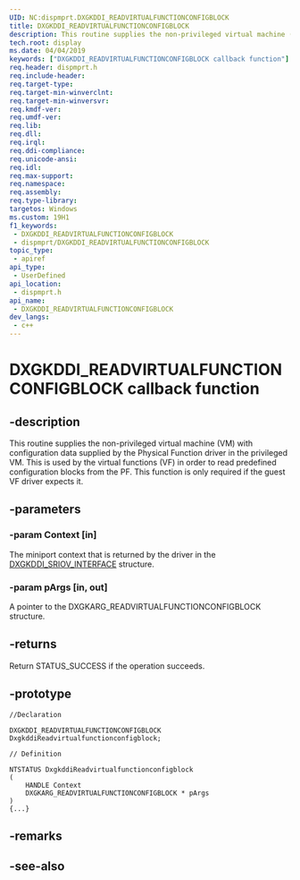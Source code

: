 ```yaml
---
UID: NC:dispmprt.DXGKDDI_READVIRTUALFUNCTIONCONFIGBLOCK
title: DXGKDDI_READVIRTUALFUNCTIONCONFIGBLOCK
description: This routine supplies the non-privileged virtual machine (VM) with configuration data supplied by the Physical Function driver in the privileged VM.
tech.root: display
ms.date: 04/04/2019
keywords: ["DXGKDDI_READVIRTUALFUNCTIONCONFIGBLOCK callback function"]
req.header: dispmprt.h
req.include-header: 
req.target-type: 
req.target-min-winverclnt: 
req.target-min-winversvr: 
req.kmdf-ver: 
req.umdf-ver: 
req.lib: 
req.dll: 
req.irql: 
req.ddi-compliance: 
req.unicode-ansi: 
req.idl: 
req.max-support: 
req.namespace: 
req.assembly: 
req.type-library: 
targetos: Windows
ms.custom: 19H1
f1_keywords:
 - DXGKDDI_READVIRTUALFUNCTIONCONFIGBLOCK
 - dispmprt/DXGKDDI_READVIRTUALFUNCTIONCONFIGBLOCK
topic_type:
 - apiref
api_type:
 - UserDefined
api_location:
 - dispmprt.h
api_name:
 - DXGKDDI_READVIRTUALFUNCTIONCONFIGBLOCK
dev_langs:
 - c++
---
```


# DXGKDDI_READVIRTUALFUNCTIONCONFIGBLOCK callback function


## -description

This routine supplies the non-privileged virtual machine (VM) with configuration data supplied by the Physical Function driver in the privileged VM. This is used by the virtual functions (VF) in order to read predefined configuration blocks from the PF. This function is only required if the guest VF driver expects it.

## -parameters

### -param Context [in]

The miniport context that is returned by the driver in the [DXGKDDI_SRIOV_INTERFACE](ns-dispmprt-_dxgkddi_sriov_interface.md) structure.

### -param pArgs [in, out]

A pointer to the DXGKARG_READVIRTUALFUNCTIONCONFIGBLOCK structure.

## -returns

Return STATUS_SUCCESS if the operation succeeds.

## -prototype

```
//Declaration

DXGKDDI_READVIRTUALFUNCTIONCONFIGBLOCK DxgkddiReadvirtualfunctionconfigblock; 

// Definition

NTSTATUS DxgkddiReadvirtualfunctionconfigblock 
(
	HANDLE Context
	DXGKARG_READVIRTUALFUNCTIONCONFIGBLOCK * pArgs
)
{...}

```

## -remarks

## -see-also


